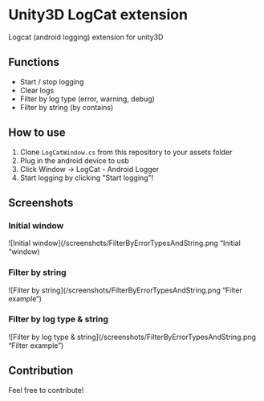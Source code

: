 Unity3D LogCat extension
========================

Logcat (android logging) extension for unity3D

Functions
---------------------
- Start / stop logging
- Clear logs
- Filter by log type (error, warning, debug)
- Filter by string (by contains)

How to use
---------------------
1. Clone `LogCatWindow.cs` from this repository to your assets folder
2. Plug in the android device to usb
3. Click Window -> LogCat - Android Logger
4. Start logging by clicking "Start logging"!

Screenshots
---------------------

### Initial window
![Initial window](/screenshots/FilterByErrorTypesAndString.png “Initial “window)

### Filter by string
![Filter by string](/screenshots/FilterByErrorTypesAndString.png “Filter example“)

### Filter by log type & string
![Filter by log type & string](/screenshots/FilterByErrorTypesAndString.png “Filter example”)

Contribution
---------------------
Feel free to contribute!
